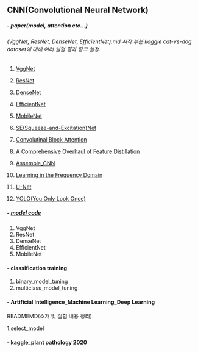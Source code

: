 ## CNN(Convolutional Neural Network)

##### - paper(model, attention etc...)
###### (VggNet, ResNet, DenseNet, EfficientNet).md 시작 부분 kaggle cat-vs-dog dataset에 대해 여러 실험 결과 링크 설정.
1. [VggNet](https://github.com/JeongGyuJun/CNN/blob/master/VGG16.md)
2. [ResNet](https://github.com/JeongGyuJun/CNN/blob/master/ResNet.md)
3. [DenseNet](https://github.com/JeongGyuJun/CNN/blob/master/DenseNet.md)
4. [EfficientNet](https://github.com/JeongGyuJun/CNN/blob/master/EfficientNet.md)
5. [MobileNet](https://github.com/JeongGyuJun/CNN/blob/master/MobileNet.md)
6. [SE(Squeeze-and-Excitation)Net](https://github.com/JeongGyuJun/CNN/blob/master/Squeeze-and-Excitation_Net.md)
7. [Convolutinal Block Attention ](https://github.com/JeongGyuJun/CNN/blob/master/Convolution_block_attention_module.md)
8. [A Comprehensive Overhaul of Feature Distillation](https://github.com/JeongGyuJun/CNN/blob/master/A_Comprehensive_Overhaul%20of_Feature_Distillation.md)

9. [Assemble_CNN](https://github.com/JeongGyuJun/CNN/blob/master/Assembled_CNN.md)
10. [Learning in the Frequency Domain](https://github.com/JeongGyuJun/CNN/blob/master/Learning%20in%20the%20Frequency%20Domain.md)
11. [U-Net](https://github.com/JeongGyuJun/CNN/blob/master/U_Net.md)
12. [YOLO(You Only Look Once)](https://github.com/JeongGyuJun/CNN/blob/master/YOLO.md)

##### - [model code](https://github.com/JeongGyuJun/CNN/tree/master/model_code)
1. VggNet
2. ResNet
3. DenseNet
4. EfficientNet
5. MobileNet

#### - classification training
1. binary_model_tuning
2. multiclass_model_tuning

#### - Artificial Intelligence_Machine Learning_Deep Learning
READMEMD(소개 및 실험 내용 정리)

1.select_model

#### - kaggle_plant pathology 2020

